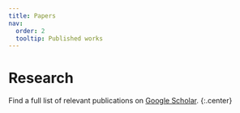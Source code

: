 ```yaml
---
title: Papers
nav:
  order: 2
  tooltip: Published works
---
```


# <i class="fas fa-microscope"></i>Research

Find a full list of relevant publications on [Google Scholar](https://scholar.google.com/citations?user=4kETHY4AAAAJ&amp;hl=en).
{:.center}


